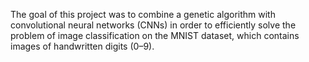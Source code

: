 The goal of this project was to combine a genetic algorithm with convolutional neural networks (CNNs) in order to efficiently solve the problem of image classification on the MNIST dataset, which contains images of handwritten digits (0–9).
